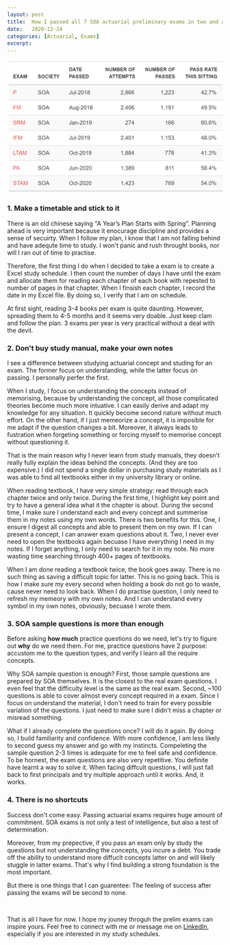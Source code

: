 ```yaml
---
layout: post
title:  How I passed all 7 SOA actuarial preliminary exams in two and a half years
date:   2020-12-24
categories: [Actuarial, Exams]
excerpt:
---
```


![alt text](/images/article_images/2020-12-24-How-to-pass-7-SOA/cover.png)





### 1. Make a timetable and stick to it

There is an old chinese saying "A Year’s Plan Starts with Spring".
Planning ahead is very important because it enocurage discipline and provides a sense of secuirty.
When I follow my plan, I know that I am not falling behind and have adequte time to study.
I won't panic and rush throught books, nor will I ran out of time to practise. 

Therefore, the first thing I do when I decided to take a exam is to create a Excel study schedule.
I then count the number of days I have until the exam and allocate them for reading each chapter of each book with repested to number of pages in that chapter.
When I finsish each chapter, I record the date in my Excel file. By doing so, I verify that I am on schedule.

At first sight, reading 3-4 books per exam is quite daunting.
However, spreading them to 4-5 months and it seems very doable.
Just keep clam and follow the plan. 3 exams per year is very practical without a deal with the devil.


### 2. Don't buy study manual, make your own notes

I see a difference between studying actuarial concept and studing for an exam.
The former focus on understanding, while the latter focus on passing.
I personally perfer the first.


When I study, I focus on understanding the concepts instead of memorising, because by understanding the concept, all those complicated theories become much more intuative.
I can easily derive and adapt my knowledge for any situation. It quickly become second nature without much effort.
On the other hand, if I just memeorize a concept, it is imposible for me adapt if the question changes a bit.
Moreover, it always leads to fustration when forgeting something or forcing myself to memorise concept without questioning it.


That is the main reason why I never learn from study manuals, they doesn't really fully explain the ideas behind the concepts.
(And they are too expensive.)
I did not spend a single dollar in purchasing study materials as
I was able to find all textbooks either in my university library or online.


When reading textbook, I have very simple strategy: read through each chapter twice and only twice.
During the first time, I highlight key point and try to have a general idea what it the chapter is about.
During the second time, I make sure I understand each and every concept and summerise them in my notes using my own words.
There is two benefits for this.
One, I ensure I digest all concepts and able to present them on my own. If I can present a concept, I can answer exam questions about it.
Two, I never ever need to open the textbooks again becuase I have everything I need in my notes.
If I forget anything, I only need to search for it in my note. No more wasting time searching through 400+ pages of textbooks.


When I am done reading a textbook twice, the book goes away.
There is no such thing as saving a difficult topic for latter. This is no going back.
This is how I make sure my every second when holding a book do not go to waste, cause never need to look back.
When I do practise question, I only need to refresh my memeory with my own notes.
And I can understand every symbol in my own notes, obviously, becuase I wrote them.



### 3. SOA sample questions is more than enough

Before asking **how much** practice questions do we need, let's try to figure out **why** do we need them.
For me, practice questions have 2 purpose: accustom me to the question types, and verify I learn all the require concepts.

Why SOA sample question is enough?
First, those sample questions are prepared by SOA themselves. It is the closest to the real exam questions.
I even feel that the difficulty level is the same as the real exam.
Second, ~100 questions is able to cover almost every concept required in a exam.
Since I focus on understand the material, I don't need to train for every possible variation of the questions.
I just need to make sure I didn't miss a chapter or misread something.

What if I already complete the questions once? I will do it again.
By doing so, I build familiarity and confidence.
With more confidence, I am less likely to second guess my answer and go with my instincts.
Compeleting the sample question 2-3 times is adequate for me to feel safe and confidence.
To be hornest, the exam questions are also very repetitive.
You definite have learnt a way to solve it.
When facing diffcult questions, I will just fall back to first principals and try multiple approach until it works. And, it works.



### 4. There is no shortcuts

Success don't come easy. 
Passing actuarial exams requires huge amount of commitment.
SOA exams is not only a test of intelligence, but also a test of determination.

Moreover, from my prepective, if you pass an exam only by study the questions but not understanding the concepts, you incure a debt.
You trade off the ability to understand more diffuclt concepts latter on and will likely stuggle in latter exams.
That's why I find building a strong foundation is the most important.

But there is one things that I can guarentee: The feeling of success after passing the exams will be second to none.



<p>&nbsp; &nbsp;</p>

That is all I have for now.
I hope my jouney throguh the prelim exams can inspire yours.
Feel free to connect with me or message me on [LinkedIn](https://www.linkedin.com/in/jackson-leung-805828174/), especially if you are interested in my study schedules.




